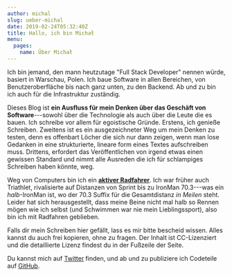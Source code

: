 ```yaml
---
author: michal
slug: ueber-michal
date: 2019-02-24T05:32:40Z
title: Hallo, ich bin Michał
menu:
  pages:
    name: Über Michał
---
```


Ich bin jemand, den mann heutzutage "Full Stack Developer" nennen würde, basiert in Warschau, Polen. Ich baue Software in allen Bereichen, von Benutzeroberfläche bis nach ganz unten, zu den Backend. Ab und zu bin ich auch für die Infrastruktur zuständig.

<!--more-->

Dieses Blog ist **ein Ausfluss für mein Denken über das Geschäft von Software**---sowohl über die Technologie als auch über die Leute die es bauen. Ich schreibe vor allem für egoistische Gründe. Erstens, ich genieße Schreiben. Zweitens ist es ein ausgezeichneter Weg um mein Denken zu testen, denn es offenbart Löcher die sich nur dann zeigen, wenn man lose Gedanken in eine strukturierte, lineare form eines Textes aufschreiben muss. Drittens, erfordert das Veröffentlichen von irgend etwas einen gewissen Standard und nimmt alle Ausreden die ich für schlampiges Schreiben haben könnte, weg.

Weg von Computers bin ich ein [__aktiver Radfahrer__](https://www.strava.com/athletes/17745574). Ich war früher auch Triathlet, rivalisierte auf Distanzen von Sprint bis zu IronMan 70.3---was ein *halb*-IronMan ist, wo der 70.3 Suffix für die Gesamtdistanz *in Meilen* steht. Leider hat sich herausgestellt, dass meine Beine nicht mal halb so Rennen mögen wie ich selbst (und Schwimmen war nie mein Lieblingssport), also bin ich mit Radfahren geblieben.

Falls dir mein Schreiben hier gefällt, lass es mir bitte bescheid wissen. Alles kannst du auch frei kopieren, ohne zu fragen. Der Inhalt ist CC-Lizenziert und die detaillierte Lizenz findest du in der Fußzeile der Seite.

Du kannst mich auf [Twitter](https://twitter.com/mpaluchowski) finden, und ab und zu publiziere ich Codeteile auf [GitHub](https://github.com/mpaluchowski).
